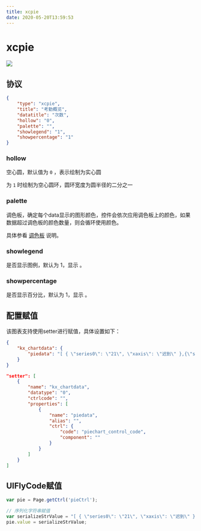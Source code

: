 ```yaml
---
title: xcpie
date: 2020-05-20T13:59:53
---
```


# xcpie

![](http://apaas.wxchina.com:8881/wp-content/uploads/pie1.png)

## 协议

```json
{
    "type": "xcpie",
    "title": "考勤概览",
    "datatitle": "次数",
    "hollow": "0",
    "palette": "",
    "showlegend": "1",
    "showpercentage": "1"
}
```

### hollow

空心圆，默认值为 `0` ，表示绘制为实心圆

为 `1` 时绘制为空心圆环，圆环宽度为圆半径的二分之一

### palette

调色板，确定每个data显示的图形颜色，控件会依次应用调色板上的颜色，如果数据超过调色板的颜色数量，则会循环使用颜色。

具体参看 [调色板](http://apaas.wxchina.com:8881/technology/144) 说明。

### showlegend

是否显示图例，默认为 1，显示 。

### showpercentage

是否显示百分比，默认为 1，显示 。

## 配置赋值

该图表支持使用setter进行赋值，具体设置如下：

```json
{
    "kx_chartdata": {
        "piedata": "[ { \"series0\": \"21\", \"xaxis\": \"迟到\" },{\"series0\": \"40\",\"xaxis\": \"早退\" } ]"
    }
}
```

```json
"setter": [
    {
        "name": "kx_chartdata",
        "datatype": "0",
        "ctrlcode": "",
        "properties": [
            {
                "name": "piedata",
                "alias": "",
                "ctrl": {
                    "code": "piechart_control_code",        
                    "component": ""
                }
            }
        ]
    }
]
```

## UIFlyCode赋值

```js
var pie = Page.getCtrl('pieCtrl');

// 序列化字符串赋值
var serializeStrValue = "[ { \"series0\": \"21\", \"xaxis\": \"迟到\" },{\"series0\": \"40\",\"xaxis\": \"早退\" } ]";
pie.value = serializeStrValue;
```